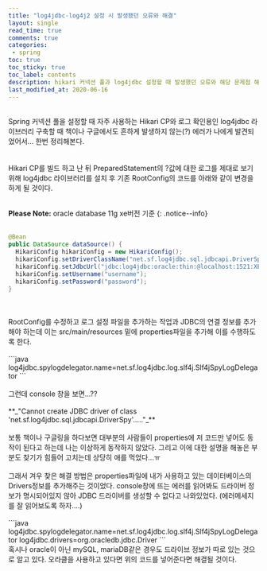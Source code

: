 ```yaml
---
title: "log4jdbc-log4j2 설정 시 발생됐던 오류와 해결"
layout: single    
read_time: true    
comments: true   
categories: 
 - spring  
toc: true    
toc_sticky: true    
toc_label: contents    
description: hikari 커넥션 풀과 log4jdbc 설정할 때 발생했던 오류와 해당 문제점 해결방법  
last_modified_at: 2020-06-16     
---
```

<br>
Spring 커넥션 풀을 설정할 때 자주 사용하는 Hikari CP와 로그 확인용인 log4jdbc 라이브러리 구축할 때 책이나 구글에서도 흔하게 발생하지 않는(?) 에러가 나에게 발견되었어서...   
한번 정리해본다.      
<br>
<br>
<br>
Hikari CP를 빌드 하고 난 뒤 PreparedStatement의 ?값에 대한 로그를 제대로 보기 위해 
log4jdbc 라이브러리를 설치 후 기존 RootConfig의 코드를 아래와 같이 변경을 하게 될 것이다.      
<br><br> 

**Please Note:** oracle database 11g xe버전 기준
{: .notice--info}
<br>
<br>
```java
@Bean
public DataSource dataSource() {
  HikariConfig hikariConfig = new HikariConfig();
  hikariConfig.setDriverClassName("net.sf.log4jdbc.sql.jdbcapi.DriverSpy");
  hikariConfig.setJdbcUrl("jdbc:log4jdbc:oracle:thin:@localhost:1521:XE");
  hikariConfig.setUsername("username");
  hikariConfig.setPassword("password");
}
```
<br>
<br>
RootConfig를 수정하고 로그 설정 파일을 추가하는 작업과 JDBC의 연결 정보를 추가 해야 하는데 이는 src/main/resources 밑에 properties파일을 추가해 이를 수행하도록 한다.    
<br>
<br>
```java
log4jdbc.spylogdelegator.name=net.sf.log4jdbc.log.slf4j.Slf4jSpyLogDelegator
```
<br>
<br>
그런데 console 창을 보면...??   
<br>
<br>
**_"Cannot create JDBC driver of class 'net.sf.log4jdbc.sql.jdbcapi.DriverSpy'....."_**
<br><br>
보통 책이나 구글링을 하다보면 대부분의 사람들이 properties에 저 코드만 넣어도 동작이 된다고 하는데 나는 이상하게 동작하지 않았다.   
그리고 이에 대한 설명을 해놓은 부분도 찾기가 힘들어 고치는데 상당히 애를 먹었다...ㅠ    
<br>
<br>
그래서 겨우 찾은 해결 방법은 properties파일에 내가 사용하고 있는 데이터베이스의 Drivers정보를 추가해주는 것이었다.   
console창에 뜨는 에러를 읽어봐도 드라이버 정보가 명시되어있지 않아 JDBC 드라이버를 생성할 수 없다고 나와있었다.   
(에러메세지를 잘 읽어보도록 하자....)   
<br>
<br>
```java
log4jdbc.spylogdelegator.name=net.sf.log4jdbc.log.slf4j.Slf4jSpyLogDelegator
log4jdbc.drivers=org.oracledb.jdbc.Driver
```
<br>
혹시나 oracle이 아닌 mySQL, mariaDB같은 경우도 드라이브 정보가 따로 있는 것으로 알고 있다.   
오라클을 사용하고 있다면 위의 코드를 넣어준다면 해결될 것이다.    





